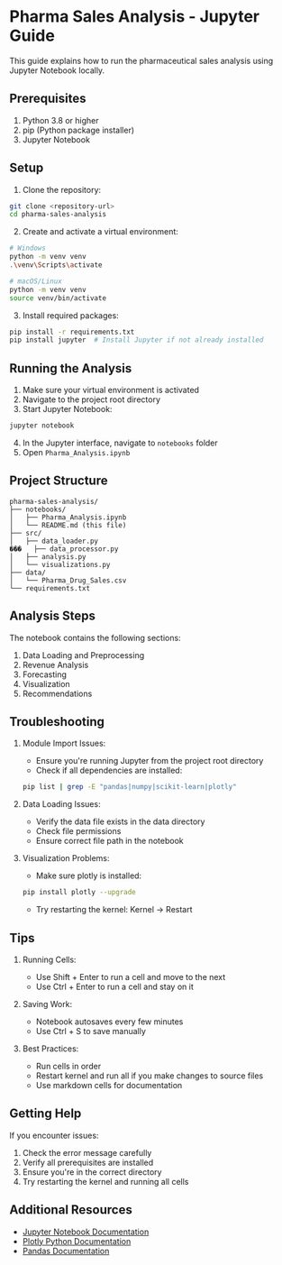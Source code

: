 # Pharma Sales Analysis - Jupyter Guide

This guide explains how to run the pharmaceutical sales analysis using Jupyter Notebook locally.

## Prerequisites

1. Python 3.8 or higher
2. pip (Python package installer)
3. Jupyter Notebook

## Setup

1. Clone the repository:

```bash
git clone <repository-url>
cd pharma-sales-analysis
```

2. Create and activate a virtual environment:

```bash
# Windows
python -m venv venv
.\venv\Scripts\activate

# macOS/Linux
python -m venv venv
source venv/bin/activate
```

3. Install required packages:

```bash
pip install -r requirements.txt
pip install jupyter  # Install Jupyter if not already installed
```

## Running the Analysis

1. Make sure your virtual environment is activated
2. Navigate to the project root directory
3. Start Jupyter Notebook:

```bash
jupyter notebook
```

4. In the Jupyter interface, navigate to `notebooks` folder
5. Open `Pharma_Analysis.ipynb`

## Project Structure

```
pharma-sales-analysis/
├── notebooks/
│   ├── Pharma_Analysis.ipynb
│   └── README.md (this file)
├── src/
│   ├── data_loader.py
���   ├── data_processor.py
│   ├── analysis.py
│   └── visualizations.py
├── data/
│   └── Pharma_Drug_Sales.csv
└── requirements.txt
```

## Analysis Steps

The notebook contains the following sections:

1. Data Loading and Preprocessing
2. Revenue Analysis
3. Forecasting
4. Visualization
5. Recommendations

## Troubleshooting

1. Module Import Issues:

   - Ensure you're running Jupyter from the project root directory
   - Check if all dependencies are installed:

   ```bash
   pip list | grep -E "pandas|numpy|scikit-learn|plotly"
   ```

2. Data Loading Issues:

   - Verify the data file exists in the data directory
   - Check file permissions
   - Ensure correct file path in the notebook

3. Visualization Problems:

   - Make sure plotly is installed:

   ```bash
   pip install plotly --upgrade
   ```

   - Try restarting the kernel: Kernel → Restart

## Tips

1. Running Cells:

   - Use Shift + Enter to run a cell and move to the next
   - Use Ctrl + Enter to run a cell and stay on it

2. Saving Work:

   - Notebook autosaves every few minutes
   - Use Ctrl + S to save manually

3. Best Practices:
   - Run cells in order
   - Restart kernel and run all if you make changes to source files
   - Use markdown cells for documentation

## Getting Help

If you encounter issues:

1. Check the error message carefully
2. Verify all prerequisites are installed
3. Ensure you're in the correct directory
4. Try restarting the kernel and running all cells

## Additional Resources

- [Jupyter Notebook Documentation](https://jupyter-notebook.readthedocs.io/)
- [Plotly Python Documentation](https://plotly.com/python/)
- [Pandas Documentation](https://pandas.pydata.org/docs/)
